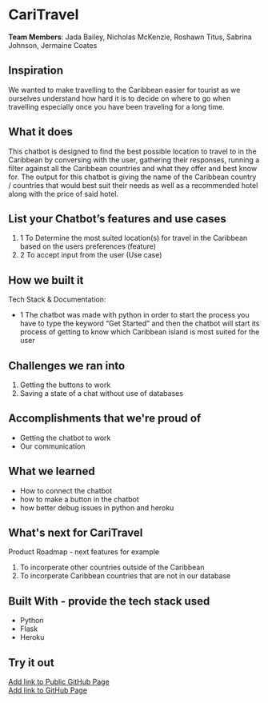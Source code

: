 # CariTravel

[//]: <> (Please use this Winning Hackathon Application as an example:
https://devpost.com/software/rewise-ai-powered-revision-bot)

**Team Members**: Jada Bailey, Nicholas McKenzie, Roshawn Titus, Sabrina Johnson, Jermaine Coates

## Inspiration
We wanted to make travelling to the Caribbean easier for tourist as we ourselves understand how hard it is to decide on where to go when travelling especially once you have been traveling for a long time.

## What it does
This chatbot is designed to find the best possible location to travel to in the Caribbean by conversing with the user, gathering their responses, running a filter against all the Caribbean countries and what they offer and best know for. The output for this chatbot is giving the name of the Caribbean country / countries that would best suit their needs as well as a recommended hotel along with the price of said hotel. 


## List your Chatbot’s features and use cases
1. 1 To Determine the most suited location(s) for travel in the Caribbean based on the users preferences (feature)
1. 2 To accept input from the user (Use case)


## How we built it
Tech Stack & Documentation:
* 1 The chatbot was made with python in order to start the process you have to type the keyword “Get Started” and then the chatbot will start its process of getting to know which Caribbean island is most suited for the user



## Challenges we ran into
1. Getting the buttons to work
2. Saving a state of a chat without use of databases

 
 
## Accomplishments that we're proud of
* Getting the chatbot to work
* Our communication 


## What we learned
* How to connect the chatbot
* how to make a button in the chatbot
* how better debug issues in python and heroku


## What's next for CariTravel
Product Roadmap - next features for example
1. To incorperate other countries outside of the Caribbean
2. To incorperate Caribbean countries that are not in our database 



## Built With - provide the tech stack used 
* Python
* Flask
* Heroku


## Try it out
[Add link to Public GitHub Page](https://github.com/DevC-Kingston/team13) <br>
[Add link to GitHub Page](https://devc-kingston.github.io/team13/)
